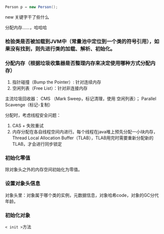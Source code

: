 
```java
Person p = new Person();
```

new 关键字干了些什么

分配内存……，哈哈哈

### 检验类是否被加载到JVM中（常量池中定位到一个类的符号引用），如果没有找到，则先进行类的加载、解析、初始化。

### 分配内存（根据垃圾收集器是否整理内存来决定使用哪种方式分配内存）
1. 指针碰撞（Bump the Pointer）: 针对连续内存
2. 空闲列表（Free List）：针对非连接内存
  
  主流垃圾回收器：
   CMS （Mark Sweep，标记清理，使用 空闲列表）；
   Parallel Scavenge（标记-复制）
  
  分配时，考虑线程安全问题：
  1. CAS + 失败重试
  2. 内存分配在各自线程空间内进行。每个线程在java堆上预先分配一小块内存，Thread Local Allocation Buffer（TLAB），TLAB用完时需要重新分配新的TLAB，才会进行同步锁定
  
### 初始化零值

除对象头之外的内存空间初始化为零值。

### 设置对象头信息

对象头里：对象属于哪个类的实例，元数据信息，对象哈希code，对象的GC分代年龄。

### 初始化对象 
`< init >`方法
